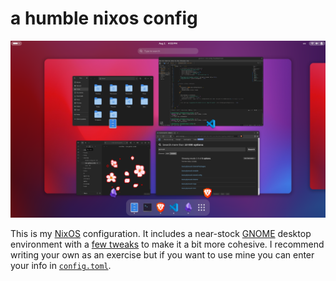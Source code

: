 # a humble nixos config

![screenshot](./screenshot.png)

This is my [NixOS](https://nixos.org) configuration. It includes a near-stock [GNOME](https://gnome.org) desktop environment with a [few tweaks](./gnome.nix) to make it a bit more cohesive. I recommend writing your own as an exercise but if you want to use mine you can enter your info in [`config.toml`](./config.toml).